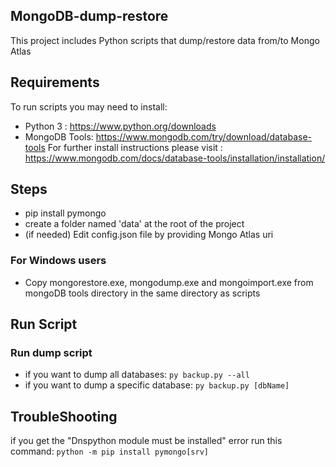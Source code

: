 ## MongoDB-dump-restore
This project includes Python scripts that dump/restore data from/to Mongo Atlas

## Requirements
To run scripts you may need to install:
- Python 3 : https://www.python.org/downloads
- MongoDB Tools: https://www.mongodb.com/try/download/database-tools
For further install instructions please visit :
  https://www.mongodb.com/docs/database-tools/installation/installation/
## Steps
- pip install pymongo
- create a folder named 'data' at the root of the project
- (if needed) Edit config.json file by providing Mongo Atlas uri
### For Windows users
- Copy mongorestore.exe, mongodump.exe and mongoimport.exe from mongoDB tools directory in the same directory as scripts
## Run Script

### Run dump script
* if you want to dump all databases:
`py backup.py --all`
* if you want to dump a specific database:
`py backup.py [dbName]`
  
## TroubleShooting
if you get the "Dnspython module must be installed" error run this command:
`python -m pip install pymongo[srv]`
